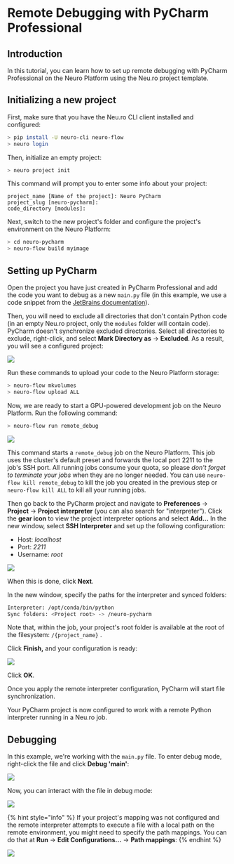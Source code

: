# Remote Debugging with PyCharm Professional

## Introduction

In this tutorial, you can learn how to set up remote debugging with PyCharm Professional on the Neuro Platform using the Neu.ro project template.

## Initializing a new project

First, make sure that you have the Neu.ro CLI client installed and configured:

```bash
> pip install -U neuro-cli neuro-flow
> neuro login
```

Then, initialize an empty project:

```bash
> neuro project init
```

This command will prompt you to enter some info about your project:

```text
project_name [Name of the project]: Neuro PyCharm
project_slug [neuro-pycharm]: 
code_directory [modules]:
```

Next, switch to the new project's folder and configure the project's environment on the Neuro Platform:

```bash
> cd neuro-pycharm 
> neuro-flow build myimage
```

## Setting up PyCharm

Open the project you have just created in PyCharm Professional and add the code you want to debug as a new `main.py` file \(in this example, we use a code snippet from the [JetBrains documentation](https://www.jetbrains.com/help/pycharm/remote-debugging-with-product.html)\).

Then, you will need to exclude all directories that don't contain Python code \(in an empty Neu.ro project, only the `modules` folder will contain code\). PyCharm doesn't synchronize excluded directories. Select all directories to exclude, right-click, and select **Mark Directory as** -&gt; **Excluded**. As a result, you will see a configured project:

![](../.gitbook/assets/1.png)

Run these commands to upload your code to the Neuro Platform storage:

```bash
> neuro-flow mkvolumes
> neuro-flow upload ALL
```

Now, we are ready to start a GPU-powered development job on the Neuro Platform. Run the following command:

```bash
> neuro-flow run remote_debug
```

![](../.gitbook/assets/1.1.png)

This command starts a `remote_debug` job on the Neuro Platform. This job uses the cluster's default preset and forwards the local port 2211 to the job's SSH port. All running jobs consume your quota, so please _don't forget to terminate your jobs_ when they are no longer needed. You can use `neuro-flow kill remote_debug` to kill the job you created in the previous step or `neuro-flow kill ALL` to kill all your running jobs.

Then go back to the PyCharm project and navigate to **Preferences** -&gt; **Project** -&gt; **Project interpreter** \(you can also search for "interpreter"\). Click the **gear icon** to view the project interpreter options and select **Add...** In the new window, select **SSH Interpreter** and set up the following configuration:

* Host: _localhost_
* Port: _2211_
* Username: _root_

![](../.gitbook/assets/2.png)

When this is done, click **Next**.

In the new window, specify the paths for the interpreter and synced folders:

```bash
Interpreter: /opt/conda/bin/python
Sync folders: <Project root> -> /neuro-pycharm
```

Note that, within the job, your project's root folder is available at the root of the filesystem: `/{project_name}` . 

Click **Finish,** and your configuration is ready:

![](../.gitbook/assets/3.png)

Click **OK**.

Once you apply the remote interpreter configuration, PyCharm will start file synchronization.

Your PyCharm project is now configured to work with a remote Python interpreter running in a Neu.ro job. 

## Debugging

In this example, we're working with the `main.py` file. To enter debug mode, right-click the file and click **Debug 'main'**:

![](../.gitbook/assets/3.2.png)

Now, you can interact with the file in debug mode:

![](../.gitbook/assets/4.png)

{% hint style="info" %}
If your project's mapping was not configured and the remote interpreter attempts to execute a file with a local path on the remote environment, you might need to specify the path mappings. You can do that at **Run** -&gt; **Edit Configurations...** -&gt; **Path mappings**:
{% endhint %}

![](../.gitbook/assets/5.png)

